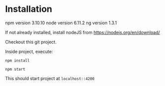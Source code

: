 # Installation

npm version 3.10.10
node version 6.11.2
ng version 1.3.1

If not already installed, install nodeJS from https://nodejs.org/en/download/

Checkout this git project.

Inside project, execute:

`npm install`

`npm start`

This should start project at `localhost::4200`
